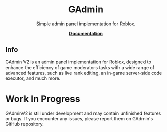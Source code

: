 <div align="center">
	<h1>GAdmin</h1>
	<p>Simple admin panel implementation for Roblox.</p>
	<a href="https://gdr1461.github.io/GAdminV2/"><strong>Documentation</strong></a>
</div>

<!--moonwave-hide-before-this-line-->


## Info
GAdmin V2 is an admin panel implementation for Roblox, designed to enhance the efficiency of game moderators tasks with a wide range of advanced features, such as live rank editing, an in-game server-side code executor, and much more.

# Work In Progress
GAdminV2 is still under development and may contain unfinished features or bugs. If you encounter any issues, please report them on GAdmin's GitHub repository.
<br/>